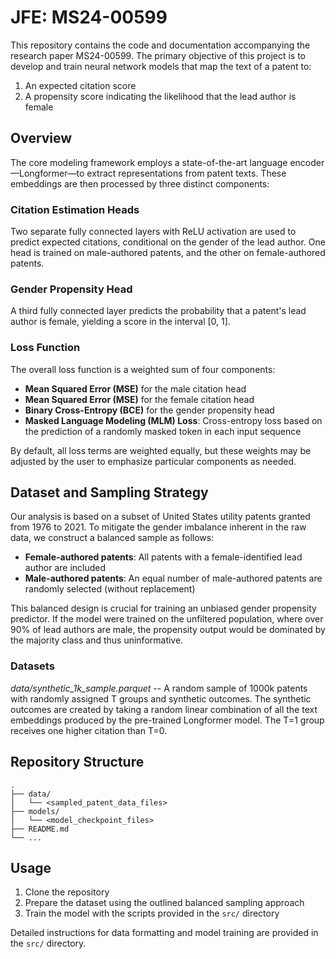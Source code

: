 # JFE: MS24-00599

This repository contains the code and documentation accompanying the research paper MS24-00599. The primary objective of this project is to develop and train neural network models that map the text of a patent to:

1. An expected citation score
2. A propensity score indicating the likelihood that the lead author is female

## Overview

The core modeling framework employs a state-of-the-art language encoder—Longformer—to extract representations from patent texts. These embeddings are then processed by three distinct components:

### Citation Estimation Heads

Two separate fully connected layers with ReLU activation are used to predict expected citations, conditional on the gender of the lead author. One head is trained on male-authored patents, and the other on female-authored patents.

### Gender Propensity Head

A third fully connected layer predicts the probability that a patent's lead author is female, yielding a score in the interval [0, 1].

### Loss Function

The overall loss function is a weighted sum of four components:

- **Mean Squared Error (MSE)** for the male citation head
- **Mean Squared Error (MSE)** for the female citation head
- **Binary Cross-Entropy (BCE)** for the gender propensity head
- **Masked Language Modeling (MLM) Loss**: Cross-entropy loss based on the prediction of a randomly masked token in each input sequence

By default, all loss terms are weighted equally, but these weights may be adjusted by the user to emphasize particular components as needed.

## Dataset and Sampling Strategy

Our analysis is based on a subset of United States utility patents granted from 1976 to 2021. To mitigate the gender imbalance inherent in the raw data, we construct a balanced sample as follows:

- **Female-authored patents**: All patents with a female-identified lead author are included
- **Male-authored patents**: An equal number of male-authored patents are randomly selected (without replacement)

This balanced design is crucial for training an unbiased gender propensity predictor. If the model were trained on the unfiltered population, where over 90% of lead authors are male, the propensity output would be dominated by the majority class and thus uninformative.

### Datasets

*data/synthetic_1k_sample.parquet* --
A random sample of 1000k patents with randomly assigned T groups and synthetic outcomes. The synthetic outcomes are created by taking a random linear combination of all the text embeddings produced by the pre-trained Longformer model. The T=1 group receives one higher citation than T=0.

## Repository Structure

```
.
├── data/
│   └── <sampled_patent_data_files>
├── models/
│   └── <model_checkpoint_files>
├── README.md
└── ...
```

## Usage

1. Clone the repository
2. Prepare the dataset using the outlined balanced sampling approach
3. Train the model with the scripts provided in the `src/` directory

Detailed instructions for data formatting and model training are provided in the `src/` directory.

